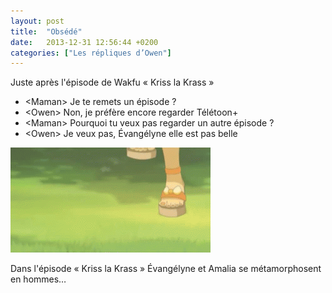 ```yaml
---
layout: post
title:  "Obsédé"
date:   2013-12-31 12:56:44 +0200
categories: ["Les répliques d’Owen"]
---
```


Juste après l'épisode de Wakfu « Kriss la Krass »

-   \<Maman\> Je te remets un épisode ?
-   \<Owen\> Non, je préfère encore regarder Télétoon+
-   \<Maman\> Pourquoi tu veux pas regarder un autre épisode ?
-   \<Owen\> Je veux pas, Évangélyne elle est pas belle

![eva2.gif](/assets/images/eva2.gif)

Dans l'épisode « Kriss la Krass » Évangélyne et Amalia se métamorphosent en hommes…

<!--more-->
